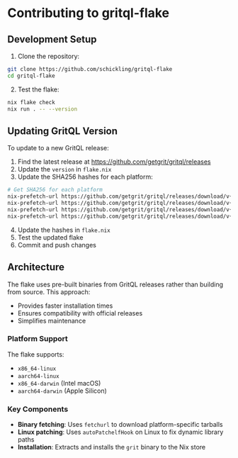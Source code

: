 # Contributing to gritql-flake

## Development Setup

1. Clone the repository:
```bash
git clone https://github.com/schickling/gritql-flake
cd gritql-flake
```

2. Test the flake:
```bash
nix flake check
nix run . -- --version
```

## Updating GritQL Version

To update to a new GritQL release:

1. Find the latest release at https://github.com/getgrit/gritql/releases
2. Update the `version` in `flake.nix`
3. Update the SHA256 hashes for each platform:

```bash
# Get SHA256 for each platform
nix-prefetch-url https://github.com/getgrit/gritql/releases/download/v{VERSION}/grit-aarch64-apple-darwin.tar.gz
nix-prefetch-url https://github.com/getgrit/gritql/releases/download/v{VERSION}/grit-x86_64-apple-darwin.tar.gz
nix-prefetch-url https://github.com/getgrit/gritql/releases/download/v{VERSION}/grit-x86_64-unknown-linux-gnu.tar.gz
nix-prefetch-url https://github.com/getgrit/gritql/releases/download/v{VERSION}/grit-aarch64-unknown-linux-gnu.tar.gz
```

4. Update the hashes in `flake.nix`
5. Test the updated flake
6. Commit and push changes

## Architecture

The flake uses pre-built binaries from GritQL releases rather than building from source. This approach:
- Provides faster installation times
- Ensures compatibility with official releases
- Simplifies maintenance

### Platform Support

The flake supports:
- `x86_64-linux`
- `aarch64-linux`
- `x86_64-darwin` (Intel macOS)
- `aarch64-darwin` (Apple Silicon)

### Key Components

- **Binary fetching**: Uses `fetchurl` to download platform-specific tarballs
- **Linux patching**: Uses `autoPatchelfHook` on Linux to fix dynamic library paths
- **Installation**: Extracts and installs the `grit` binary to the Nix store